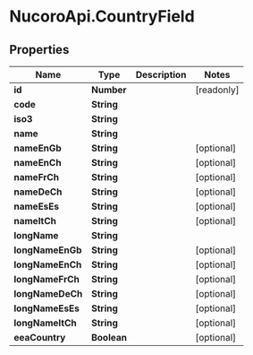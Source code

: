 # NucoroApi.CountryField

## Properties

Name | Type | Description | Notes
------------ | ------------- | ------------- | -------------
**id** | **Number** |  | [readonly] 
**code** | **String** |  | 
**iso3** | **String** |  | 
**name** | **String** |  | 
**nameEnGb** | **String** |  | [optional] 
**nameEnCh** | **String** |  | [optional] 
**nameFrCh** | **String** |  | [optional] 
**nameDeCh** | **String** |  | [optional] 
**nameEsEs** | **String** |  | [optional] 
**nameItCh** | **String** |  | [optional] 
**longName** | **String** |  | 
**longNameEnGb** | **String** |  | [optional] 
**longNameEnCh** | **String** |  | [optional] 
**longNameFrCh** | **String** |  | [optional] 
**longNameDeCh** | **String** |  | [optional] 
**longNameEsEs** | **String** |  | [optional] 
**longNameItCh** | **String** |  | [optional] 
**eeaCountry** | **Boolean** |  | [optional] 


